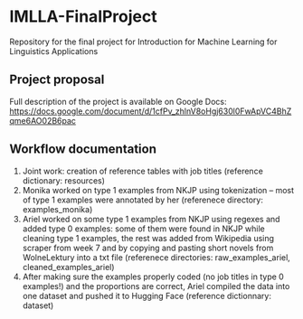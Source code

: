 # IMLLA-FinalProject
Repository for the final project for Introduction for Machine Learning for Linguistics Applications

## Project proposal

Full description of the project is available on Google Docs: https://docs.google.com/document/d/1cfPv_zhlnV8oHgj630l0FwApVC4BhZqme6AO02B6pac

## Workflow documentation
1. Joint work: creation of reference tables with job titles (reference dictionary: resources)
2. Monika worked on type 1 examples from NKJP using tokenization – most of type 1 examples were annotated by her (referenece directory: examples_monika)
3. Ariel worked on some type 1 examples from NKJP using regexes and added type 0 examples: some of them were found in NKJP while cleaning type 1 examples, the rest was added from Wikipedia using scraper from week 7 and by copying and pasting short novels from WolneLektury into a txt file (referenece directories: raw_examples_ariel, cleaned_examples_ariel)
4. After making sure the examples properly coded (no job titles in type 0 examples!) and the proportions are correct, Ariel compiled the data into one dataset and pushed it to Hugging Face (reference dictionnary: dataset)